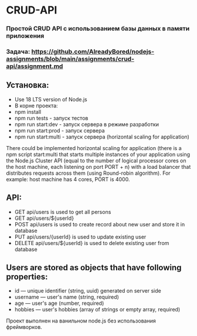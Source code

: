 # CRUD-API

### Простой CRUD API с использованием базы данных в памяти приложения
### Задача: https://github.com/AlreadyBored/nodejs-assignments/blob/main/assignments/crud-api/assignment.md

## Установка:
- Use 18 LTS version of Node.js
- В корне проекта:
- npm install
- npm run tests - запуск тестов
- npm run start:dev - запуск сервера в режиме разработки
- npm run start:prod - запуск сервера
- npm run start:multi - запуск сервера (horizontal scaling for application)

There could be implemented horizontal scaling for application (there is a npm script start:multi that starts multiple instances of your application using the Node.js Cluster API (equal to the number of logical processor cores on the host machine, each listening on port PORT + n) with a load balancer that distributes requests across them (using Round-robin algorithm). For example: host machine has 4 cores, PORT is 4000.

## API:
- GET api/users is used to get all persons
- GET api/users/${userId}
- POST api/users is used to create record about new user and store it in database
- PUT api/users/{userId} is used to update existing user
- DELETE api/users/${userId} is used to delete existing user from database

## Users are stored as objects that have following properties:
- id — unique identifier (string, uuid) generated on server side
- username — user's name (string, required)
- age — user's age (number, required)
- hobbies — user's hobbies (array of strings or empty array, required)

Проект выполнен на ванильном node.js без использования фреймворков.